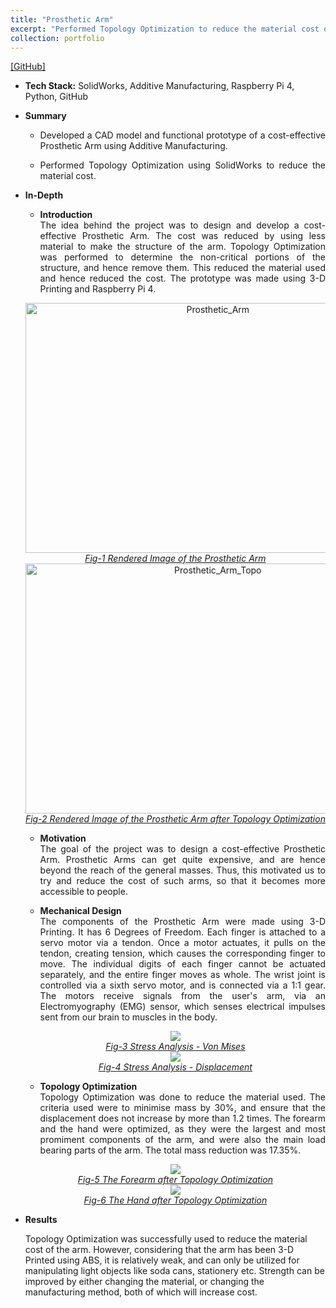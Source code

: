 ```yaml
---
title: "Prosthetic Arm"
excerpt: "Performed Topology Optimization to reduce the material cost of a Prosthetic Arm. <br/><img src='/images/ProstheticArm.png'>"
collection: portfolio
---
```


[[GitHub]](https://github.com/SahilTChaudhary/Prosthetic-Arm.git)

* <b>Tech Stack:</b> SolidWorks, Additive Manufacturing, Raspberry Pi 4, Python, GitHub
* <b> Summary </b>
    -  <p style="text-align: justify;">Developed a CAD model and functional prototype of a cost-effective Prosthetic Arm using Additive Manufacturing.</p>
    -  <p style="text-align: justify;">Performed Topology Optimization using SolidWorks to reduce the material cost.</p>

* <b>In-Depth</b>
    *  <p style="text-align: justify;"><b>Introduction</b><br>The idea behind the project was to design and develop a cost-effective Prosthetic Arm. The cost was reduced by using less material to make the structure of the arm. Topology Optimization was performed to determine the non-critical portions of the structure, and hence remove them. This reduced the material used and hence reduced the cost. The prototype was made using 3-D Printing and Raspberry Pi 4.</p>

    <div style="text-align:center">
    <img src="/images/ProstheticArm.png" alt="Prosthetic_Arm" style="width:600px;height:400px;">
    </div>
    <figcaption style="text-align: center;"><u><em>Fig-1 Rendered Image of the Prosthetic Arm</em></u></figcaption>

    <div style="text-align:center">
    <img src="/images/ProstheticArm_Topo.png" alt="Prosthetic_Arm_Topo" style="width:600px;height:400px;">
    </div>
    <figcaption style="text-align: center;"><u><em>Fig-2 Rendered Image of the Prosthetic Arm after Topology Optimization</em></u></figcaption>
  
    * <p style="text-align: justify;"><b>Motivation</b><br>The goal of the project was to design a cost-effective Prosthetic Arm. Prosthetic Arms can get quite expensive, and are hence beyond the reach of the general masses. Thus, this motivated us to try and reduce the cost of such arms, so that it becomes more accessible to people.</p>
    
       
    * <p style="text-align: justify;"><b>Mechanical Design</b><br>The components of the Prosthetic Arm were made using 3-D Printing. It has 6 Degrees of Freedom. Each finger is attached to a servo motor via a tendon. Once a motor actuates, it pulls on the tendon, creating tension, which causes the corresponding finger to move. The individual digits of each finger cannot be actuated separately, and the entire finger moves as whole. The wrist joint is controlled via a sixth servo motor, and is connected via a 1:1 gear. The motors receive signals from the user's arm, via an Electromyography (EMG) sensor, which senses electrical impulses sent from our brain to muscles in the body.</p>

    <div style="text-align:center">
    <img src="/images/ArmStressAnalysis_vonMises.png" controls="StressAnalysis" style="max-width: 750px;">
    </div>
    <figcaption style="text-align: center;"><u><em>Fig-3 Stress Analysis - Von Mises</em></u></figcaption>

    <div style="text-align:center">
    <img src="/images/ArmStressAnalysis_Displacement.png" controls="StressAnalysis" style="max-width: 750px;">
    </div>
    <figcaption style="text-align: center;"><u><em>Fig-4 Stress Analysis - Displacement</em></u></figcaption>

    * <p style="text-align: justify;"><b>Topology Optimization</b><br>Topology Optimization was done to reduce the material used. The criteria used were to minimise mass by 30%, and ensure that the displacement does not increase by more than 1.2 times. The forearm and the hand were optimized, as they were the largest and most promiment components of the arm, and were also the main load bearing parts of the arm. The total mass reduction was 17.35%.</p>

    <div style="text-align:center">
    <img src="/images/Forearm_Topo.png" controls="Topo" style="max-width: 750px;">
    </div>
    <figcaption style="text-align: center;"><u><em>Fig-5 The Forearm after Topology Optimization</em></u></figcaption>

    <div style="text-align:center">
    <img src="/images/Hand_Topo.png" controls="Topo" style="max-width: 750px;">
    </div>
    <figcaption style="text-align: center;"><u><em>Fig-6 The Hand after Topology Optimization</em></u></figcaption>

* <b>Results</b>
    <p>Topology Optimization was successfully used to reduce the material cost of the arm. However, considering that the arm has been 3-D Printed using ABS, it is relatively weak, and can only be utilized for manipulating light objects like soda cans, stationery etc. Strength can be improved by either changing the material, or changing the manufacturing method, both of which will increase cost.</p>
